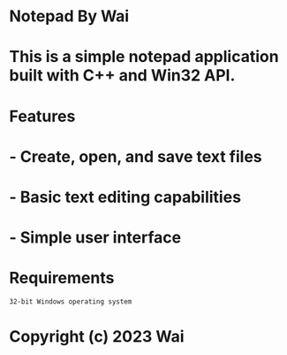 # Notepad By Wai

# This is a simple notepad application built with C++ and Win32 API.

# Features
# - Create, open, and save text files
# - Basic text editing capabilities
# - Simple user interface
# Requirements
```
32-bit Windows operating system
```

# Copyright (c) 2023 Wai